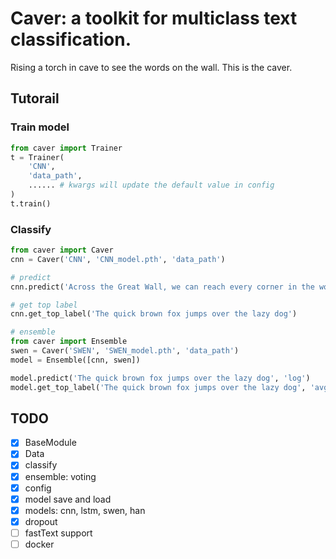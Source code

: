 # Caver: a toolkit for multiclass text classification.

Rising a torch in cave to see the words on the wall. This is the caver.

## Tutorail

### Train model

```python
from caver import Trainer
t = Trainer(
    'CNN',
    'data_path',
    ...... # kwargs will update the default value in config
)
t.train()
```

### Classify

```python
from caver import Caver
cnn = Caver('CNN', 'CNN_model.pth', 'data_path')

# predict
cnn.predict('Across the Great Wall, we can reach every corner in the world')

# get top label
cnn.get_top_label('The quick brown fox jumps over the lazy dog')

# ensemble
from caver import Ensemble
swen = Caver('SWEN', 'SWEN_model.pth', 'data_path')
model = Ensemble([cnn, swen])

model.predict('The quick brown fox jumps over the lazy dog', 'log')
model.get_top_label('The quick brown fox jumps over the lazy dog', 'avg')
```


## TODO

* [x] BaseModule
* [x] Data
* [x] classify
* [x] ensemble: voting
* [x] config
* [x] model save and load
* [x] models: cnn, lstm, swen, han
* [x] dropout
* [ ] fastText support
* [ ] docker
